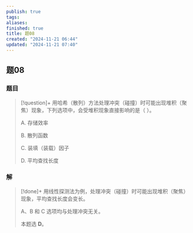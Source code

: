 ```yaml
---
publish: true
tags: 
aliases: 
finished: true
title: 题08
created: "2024-11-21 06:44"
updated: "2024-11-21 07:40"
---
```

## 题08
### 题目
> [!question]+
> 用哈希（散列）方法处理冲突（碰撞）时可能出现堆积（聚焦）现象，下列选项中，会受堆积现象直接影响的是（ ）。
> 
> A. 存储效率
> 
> B. 散列函数
> 
> C. 装填（装载）因子
> 
> D. 平均查找长度
### 解
> [!done]+
> 用线性探测法为例，处理冲突（碰撞）时可能出现堆积（聚焦）现象，平均查找长度会变长。
> 
> A、B 和 C 选项均与处理冲突无关。
> 
> 本题选 **D**。